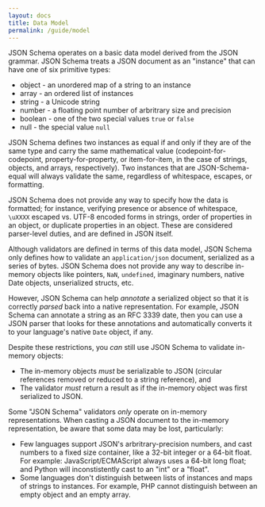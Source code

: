 ```yaml
---
layout: docs
title: Data Model
permalink: /guide/model
---
```



JSON Schema operates on a basic data model derived from the JSON grammar. JSON Schema treats a JSON document as an "instance" that can have one of six primitive types:

* object - an unordered map of a string to an instance
* array - an ordered list of instances
* string - a Unicode string
* number - a floating point number of arbritrary size and precision
* boolean - one of the two special values `true` or `false`
* null - the special value `null`

JSON Schema defines two instances as equal if and only if they are of the same type and carry the same mathematical value (codepoint-for-codepoint, property-for-property, or item-for-item, in the case of strings, objects, and arrays, respectively). Two instances that are JSON-Schema-equal will always validate the same, regardless of whitespace, escapes, or formatting.

JSON Schema does not provide any way to specify how the data is formatted; for instance, verifying presence or absence of whitespace, `\uXXXX` escaped vs. UTF-8 encoded forms in strings, order of properties in an object, or duplicate properties in an object. These are considered parser-level duties, and are defined in JSON itself.

Although validators are defined in terms of this data model, JSON Schema only defines how to validate an `application/json` document, serialized as a series of bytes. JSON Schema does not provide any way to describe in-memory objects like pointers, `NaN`, `undefined`, imaginary numbers, native Date objects, unserialized structs, etc.

However, JSON Schema can help _annotate_ a serialized object so that it is correctly _parsed_ back into a native representation. For example, JSON Schema can annotate a string as an RFC 3339 date, then you can use a JSON parser that looks for these annotations and automatically converts it to your language's native `Date` object, if any.

Despite these restrictions, you _can_ still use JSON Schema to validate in-memory objects:

* The in-memory objects _must_ be serializable to JSON (circular references removed or reduced to a string reference), and
* The validator _must_ return a result as if the in-memory object was first serialized to JSON.

Some "JSON Schema" validators _only_ operate on in-memory representations. When casting a JSON document to the in-memory representation, be aware that some data may be lost, particularly:

* Few languages support JSON's arbritrary-precision numbers, and cast numbers to a fixed size container, like a 32-bit integer or a 64-bit float. For example: JavaScript/ECMAScript always uses a 64-bit long float; and Python will inconstistently cast to an "int" or a "float".
* Some languages don't distinguish between lists of instances and maps of strings to instances. For example, PHP cannot distinguish between an empty object and an empty array.
